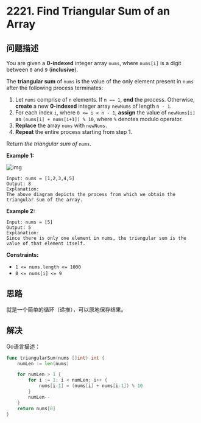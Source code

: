 # 2221. Find Triangular Sum of an Array

## 问题描述

You are given a **0-indexed** integer array `nums`, where `nums[i]` is a digit between `0` and `9` (**inclusive**).

The **triangular sum** of `nums` is the value of the only element present in `nums` after the following process terminates:

1. Let `nums` comprise of `n` elements. If `n == 1`, **end** the process. Otherwise, **create** a new **0-indexed** integer array `newNums` of length `n - 1`.
2. For each index `i`, where `0 <= i < n - 1`, **assign** the value of `newNums[i]` as `(nums[i] + nums[i+1]) % 10`, where `%` denotes modulo operator.
3. **Replace** the array `nums` with `newNums`.
4. **Repeat** the entire process starting from step 1.

Return *the triangular sum of* `nums`.

**Example 1:**

![img](https://assets.leetcode.com/uploads/2022/02/22/ex1drawio.png)

```
Input: nums = [1,2,3,4,5]
Output: 8
Explanation:
The above diagram depicts the process from which we obtain the triangular sum of the array.
```

**Example 2:**

```
Input: nums = [5]
Output: 5
Explanation:
Since there is only one element in nums, the triangular sum is the value of that element itself.
```

**Constraints:**

- `1 <= nums.length <= 1000`
- `0 <= nums[i] <= 9`

## 思路

就是一个简单的循环（递推），可以原地保存结果。

## 解决

Go语言描述：

```go
func triangularSum(nums []int) int {
    numLen := len(nums)

    for numLen > 1 {
        for i := 1; i < numLen; i++ {
            nums[i-1] = (nums[i] + nums[i-1]) % 10
        }
        numLen--
    }
    return nums[0]
}
```
